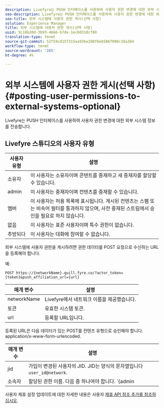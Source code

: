 ```yaml
---
description: Livefyre는 PUSH 인터페이스를 사용하여 사용자 권한 변경에 대한 외부 시스템 정보를 전송합니다.
seo-description: Livefyre는 PUSH 인터페이스를 사용하여 사용자 권한 변경에 대한 외부 시스템 정보를 전송합니다.
seo-title: 외부 시스템에 사용자 권한 게시(선택 사항)
solution: Experience Manager
title: 외부 시스템에 사용자 권한 게시(선택 사항)
uuid: 9c18b20d-3b93-4666-b7de-1ec60318cf88
translation-type: tm+mt
source-git-commit: 52f59cd15f315aa93be198f6eb586f008c18a384
workflow-type: tm+mt
source-wordcount: '265'
ht-degree: 4%

---
```



# 외부 시스템에 사용자 권한 게시(선택 사항){#posting-user-permissions-to-external-systems-optional}

Livefyre는 PUSH 인터페이스를 사용하여 사용자 권한 변경에 대한 외부 시스템 정보를 전송합니다.

## Livefyre 스튜디오의 사용자 유형

| 사용자 유형 | 설명 |
|--- |--- |
| 소유자 | 이 사용자는 소유자이며 콘텐트를 중재하고 새 중재자를 할당할 수 있습니다. |
| admin | 이 사용자는 중재자이며 컨텐츠를 중재할 수 있습니다. |
| 멤버 | 이 사용자는 허용 목록에 표시됩니다. 게시된 컨텐츠는 스팸 또는 비속어 필터를 통과하지 않으며, 사전 중재된 스트림에서 승인을 필요로 하지 않습니다. |
| 없음 | 이 사용자는 표준 사용자이며 특수 권한이 없습니다. |
| 추방되다 | 이 사용자는 대화에 참여할 수 없습니다. |

외부 시스템에 사용자 권한을 게시하려면 권한 데이터를 POST 요청으로 수신하는 URL을 등록해야 합니다.

예:

```
POST https://{networkName}.quill.fyre.co/?actor_token={token}&push_affiliation_url={url}
```

| 매개 변수 | 설명 |
|--- |--- |
| networkName | Livefyre에서 네트워크 이름을 제공했습니다. |
| 토큰 | 유효한 시스템 토큰. |
| url | 등록할 URL입니다. |

등록된 URL은 다음 데이터가 있는 POST를 컨텐츠 유형으로 승인해야 합니다. application/x-www-form-urlencoded.

| 매개 변수 | 설명 |
|--- |--- |
| jid | 가입이 변경된 사용자의 JID. JID는 양식의 문자열입니다 `user_id@network`. |
| 소속자 | 할당된 권한 이름. 다음 중 하나여야 합니다.  `{admin | member | none | outcast | owner}` |

사용자 제휴 설정 업데이트에 대한 자세한 내용은 사용자 [제휴 API 참조 추가를 참조하십시오](https://api.livefyre.com/docs/apis/by-category/user-management#operation=urn:livefyre:apis:quill:operations:api:v3.0:affiliation:add:method=post).
